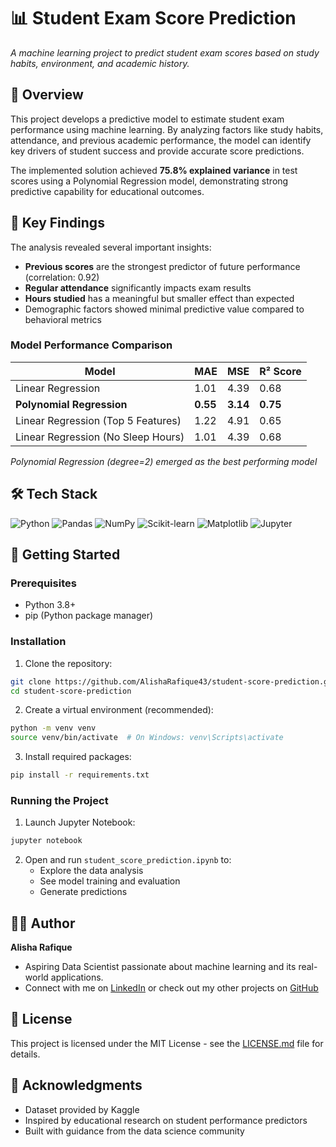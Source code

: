 # 📊 Student Exam Score Prediction

*A machine learning project to predict student exam scores based on study habits, environment, and academic history.*

## 📖 Overview

This project develops a predictive model to estimate student exam performance using machine learning. By analyzing factors like study habits, attendance, and previous academic performance, the model can identify key drivers of student success and provide accurate score predictions.

The implemented solution achieved **75.8% explained variance** in test scores using a Polynomial Regression model, demonstrating strong predictive capability for educational outcomes.

## 🎯 Key Findings

The analysis revealed several important insights:

- **Previous scores** are the strongest predictor of future performance (correlation: 0.92)
- **Regular attendance** significantly impacts exam results
- **Hours studied** has a meaningful but smaller effect than expected
- Demographic factors showed minimal predictive value compared to behavioral metrics

### Model Performance Comparison

| Model | MAE | MSE | R² Score |
|-------|-----|-----|----------|
| Linear Regression | 1.01 | 4.39 | 0.68 |
| **Polynomial Regression** | **0.55** | **3.14** | **0.75** |
| Linear 	Regression (Top 5 Features) | 1.22 | 4.91 | 0.65 |
| Linear 	Regression (No Sleep Hours) | 1.01 | 4.39 | 0.68 |

*Polynomial Regression (degree=2) emerged as the best performing model*

## 🛠️ Tech Stack

![Python](https://img.shields.io/badge/Python-3776AB?style=for-the-badge&logo=python&logoColor=white)
![Pandas](https://img.shields.io/badge/Pandas-2C2D72?style=for-the-badge&logo=pandas&logoColor=white)
![NumPy](https://img.shields.io/badge/NumPy-013243?style=for-the-badge&logo=numpy&logoColor=white)
![Scikit-learn](https://img.shields.io/badge/Scikit_learn-F7931E?style=for-the-badge&logo=scikit-learn&logoColor=white)
![Matplotlib](https://img.shields.io/badge/Matplotlib-11557C?style=for-the-badge&logo=matplotlib&logoColor=white)
![Jupyter](https://img.shields.io/badge/Jupyter-F37626?style=for-the-badge&logo=jupyter&logoColor=white)

## 🚀 Getting Started

### Prerequisites

- Python 3.8+
- pip (Python package manager)

### Installation

1. Clone the repository:
```bash
git clone https://github.com/AlishaRafique43/student-score-prediction.git
cd student-score-prediction
```

2. Create a virtual environment (recommended):
```bash
python -m venv venv
source venv/bin/activate  # On Windows: venv\Scripts\activate
```

3. Install required packages:
```bash
pip install -r requirements.txt
```

### Running the Project

1. Launch Jupyter Notebook:
```bash
jupyter notebook
```

2. Open and run `student_score_prediction.ipynb` to:
   - Explore the data analysis
   - See model training and evaluation
   - Generate predictions

## 👨‍💻 Author

**Alisha Rafique** 
- Aspiring Data Scientist passionate about machine learning and its real-world applications.
- Connect with me on [LinkedIn]([https://linkedin.com/in/](https://www.linkedin.com/in/alisha-rafique-517480221?utm_source=share&utm_campaign=share_via&utm_content=profile&utm_medium=ios_app)) or check out my other projects on [GitHub](https://github.com/AlishaRafique433)

## 📄 License

This project is licensed under the MIT License - see the [LICENSE.md](LICENSE.md) file for details.

## 🙏 Acknowledgments

- Dataset provided by Kaggle
- Inspired by educational research on student performance predictors
- Built with guidance from the data science community
